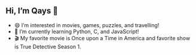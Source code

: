 ## Hi, I’m Qays 👋
- 😄 I’m interested in movies, games, puzzles, and travelling!
- 🌳 I’m currently learning Python, C, and JavaScript!
- 🎬 My favorite movie is Once upon a Time in America and favorite show is True Detective Season 1. 
